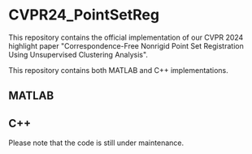 # CVPR24_PointSetReg
This repository contains the official implementation of our CVPR 2024 highlight paper "Correspondence-Free Nonrigid Point Set Registration Using Unsupervised Clustering Analysis". 

This repository contains both MATLAB and C++ implementations. 

## MATLAB 



## C++

Please note that the code is still under maintenance.  


